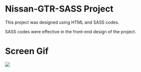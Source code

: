 <h1> Nissan-GTR-SASS Project </h1>

This project was designed using HTML and SASS codes.

SASS codes were effective in the front-end design of the project.

<h1> Screen Gif </h1>

![](screen.gif)


